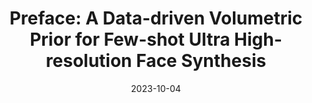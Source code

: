 ---
ref: preface
title: "Preface: A Data-driven Volumetric Prior for Few-shot Ultra High-resolution Face Synthesis"
authors: Marcel Buehler, Kripasindhu Sarkar, Tanmay Shah, Gengyan Li, Daoye Wang, Leonhard Helminger, Sergio Orts-Escolano, Dmitry Lagun, Otmar Hilliges, Thabo Beeler, Abhimitra Meka
date: 2023-10-04
venue: "International Conference on Computer Vision (ICCV)"
image: https://files.ait.ethz.ch/projects/preface/web/static/videos/studio/0rV_rgb_crop.mp4
external_project_page: https://syntec-research.github.io/Preface/
video: https://youtu.be/oSprm3QTeLc
talk:
paper: http://arxiv.org/abs/2309.16859
poster: https://files.ait.ethz.ch/projects/preface/web/static/preface_poster.pdf
data:
code: 
conference_url: https://iccv2023.thecvf.com/
equal_contributions:
award:
bibtex: "@inproceedings{buhler2023preface,
  title={Preface: A Data-driven Volumetric Prior for Few-shot Ultra High-resolution Face Synthesis},
  author={B{\"u}hler, Marcel C and Sarkar, Kripasindhu and Shah, Tanmay and Li, Gengyan and Wang, Daoye and Helminger, Leonhard and Orts-Escolano, Sergio and Lagun, Dmitry and Hilliges, Otmar and Beeler, Thabo and others},
  booktitle={Proceedings of the IEEE/CVF International Conference on Computer Vision},
  pages={3402--3413},
  year={2023}}"
---